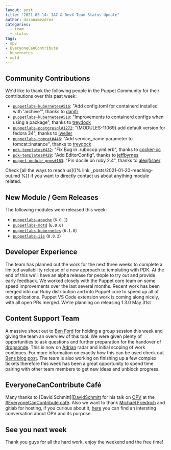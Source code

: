 ```yaml
---
layout: post
title: "2021-05-14: IAC & DevX Team Status Update"
author: daianamezdrea
categories:
  - team
  - status
tags:
- opv
- EveryoneCanContribute
- kubernetes 
- motd
---
```


## Community Contributions

We'd like to thank the following people in the Puppet Community for their contributions over this past week:

- [`puppetlabs-kubernetes#516`][puppetlabs-kubernetes-pr-516]: "Add config.toml for containerd installed with 'archive'", thanks to [danifr][danifr]
- [`puppetlabs-kubernetes#510`][puppetlabs-kubernetes-pr-510]: "Improvements to containerd configs when using a package", thanks to [treydock][treydock]
- [`puppetlabs-postgresql#1272`][puppetlabs-postgresql-pr-1272]: "(MODULES-11069) add default version for fedora 34", thanks to [lweller][lweller]
- [`puppetlabs-tomcat#446`][puppetlabs-tomcat-pr-446]: "Add service_name parameter to tomcat::instance", thanks to [treydock][treydock]
- [`pdk-templates#432`][pdk-templates-pr-432]: "Fix Bug in .rubocop.yml.erb", thanks to [cocker-cc][cocker-cc]
- [`pdk-templates#428`][pdk-templates-pr-428]: "Add EditorConfig", thanks to [jeffbyrnes][jeffbyrnes]
- [`puppet-module-gems#163`][puppet-module-gems-pr-163]: "Pin docile on ruby 2.4", thanks to [alexjfisher][alexjfisher]

Check [all the ways to reach us]({% link _posts/2021-01-20-reaching-out.md %}) if you want to directly contact us about anything module related.

## New Module / Gem Releases

The following modules were released this week:

- [`puppetlabs-apache`][puppetlabs-apache] (`6.0.1`)
- [`puppetlabs-motd`][puppetlabs-motd] (`6.0.0`)
- [`puppetlabs-kubernetes`][puppetlabs-kubernetes] (`6.1.0`)
- [`puppetlabs-iis`][puppetlabs-iis] (`8.0.2`)

## Developer Experience

The team has planned out the work for the next three weeks to complete a limited availability release of a new approach to templating with PDK. At the end of this we'll have an alpha release for people to try out and provide early feedback.
We worked closely with the Puppet core team on some speed improvements over the last several months. Recent work has been merged into our Ruby distribution and into Puppet core to speed up all of our applications.
Puppet VS Code extension work is coming along nicely, with all open PRs merged. We're planning on releasing 1.3.0 May 31st

## Content Support Team

A massive shout out to [Ben Ford](https://github.com/binford2k) for holding a group session this week and giving the team an overview of this tool. We were given plenty of opportunities to ask questions and further preparation for the handover of [dropsonde](https://github.com/puppetlabs/dropsonde). This is now on [Adrian][Adrian] radar and initial scoping of work continues. For more information on exactly how this can be used check out [Bens blog post](https://dev.to/binford2k/telemetry-that-doesn-t-suck-na2).
The team is also working on finishing up a few complex tickets therefore this week has been a great opportunity to spend time pairing with other team members to get new ideas and unblock progress.

## EveryoneCanContribute Café
Many thanks to [David Schmitt][[DavidSchmitt] for his talk on [OPV](https://github.com/puppetlabs/opv) at the [#EveryoneCanContribute café](https://twitter.com/dnsmichi/status/1392511069030060033). Also we want to thank [Michael Friedrich](https://twitter.com/dnsmichi) and gitlab for hosting, if you curious about it, [here](https://twitter.com/dnsmichi/status/1392511069030060033) you can find an intersting conversation about OPV and its purpose. 

## See you next week
Thank you guys for all the hard work, enjoy the weekend and the free time!

  [puppetlabs-apache]: https://github.com/puppetlabs/puppetlabs-apache
  [puppetlabs-motd]: https://github.com/puppetlabs/puppetlabs-motd
  [puppetlabs-kubernetes]: https://github.com/puppetlabs/puppetlabs-kubernetes
  [puppetlabs-iis]: https://github.com/puppetlabs/puppetlabs-iis
  [puppetlabs-kubernetes-pr-516]: https://github.com/puppetlabs/puppetlabs-kubernetes/pull/516
  [danifr]: https://github.com/danifr
  [puppetlabs-kubernetes-pr-510]: https://github.com/puppetlabs/puppetlabs-kubernetes/pull/510
  [treydock]: https://github.com/treydock
  [puppetlabs-postgresql-pr-1272]: https://github.com/puppetlabs/puppetlabs-postgresql/pull/1272
  [lweller]: https://github.com/lweller
  [puppetlabs-tomcat-pr-446]: https://github.com/puppetlabs/puppetlabs-tomcat/pull/446
  [pdk-templates-pr-432]: https://github.com/puppetlabs/pdk-templates/pull/432
  [cocker-cc]: https://github.com/cocker-cc
  [pdk-templates-pr-428]: https://github.com/puppetlabs/pdk-templates/pull/428
  [jeffbyrnes]: https://github.com/jeffbyrnes
  [puppet-module-gems-pr-163]: https://github.com/puppetlabs/puppet-module-gems/pull/163
  [alexjfisher]: https://github.com/alexjfisher


<!-- check https://tickets.puppetlabs.com/secure/RapidBoard.jspa?rapidView=1176&quickFilter=8745 for other tickets closed out this week that should be mentioned here -->

  [Adrian]:             https://github.com/adrianiurca
  [Ben]:                https://github.com/binford2k
  [Ciaran]:             https://github.com/sanfrancrisko
  [Daiana]:             https://github.com/daianamezdrea
  [Danny]:              https://github.com/carabasdaniel
  [DavidArmstrong]:     https://github.com/da-ar
  [DavidSchmitt]:       https://github.com/DavidS
  [DavidSwan]:          https://github.com/david22swan
  [Disha]:              https://github.com/Disha-maker
  [James]:              https://github.com/jpogran
  [Lore]:               https://github.com/lionce
  [Michael]:            https://github.com/michaeltlombardi
  [Paula]:              https://github.com/pmcmaw
  [Sheena]:             https://github.com/sheenaajay
  [Supported Modules]:  https://puppetlabs.github.io/iac/modules/
  [Tools]:              https://puppetlabs.github.io/iac/tools/
